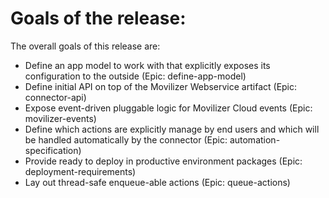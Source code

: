 Goals of the release:
=====================
The overall goals of this release are:

- Define an app model to work with that explicitly exposes its configuration to the outside (Epic: define-app-model)
- Define initial API on top of the Movilizer Webservice artifact (Epic: connector-api)
- Expose event-driven pluggable logic for Movilizer Cloud events (Epic: movilizer-events)
- Define which actions are explicitly manage by end users and which will be handled automatically by the connector (Epic: automation-specification)
- Provide ready to deploy in productive environment packages (Epic: deployment-requirements)
- Lay out thread-safe enqueue-able actions (Epic: queue-actions)


